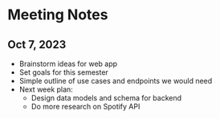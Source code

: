 # Meeting Notes

## Oct 7, 2023
- Brainstorm ideas for web app
- Set goals for this semester
- Simple outline of use cases and endpoints we would need
- Next week plan: 
  - Design data models and schema for backend
  - Do more research on Spotify API
